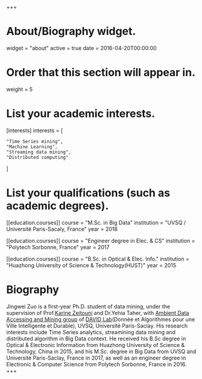 +++
# About/Biography widget.
widget = "about"
active = true
date = 2016-04-20T00:00:00

# Order that this section will appear in.
weight = 5

# List your academic interests.
[interests]
  interests = [
 
  	"Time Series mining",
    "Machine Learning",
    "Streaming data mining",
    "Distributed computing"
  ]

# List your qualifications (such as academic degrees).
[[education.courses]]
  course = "M.Sc. in Big Data"
  institution = "UVSQ / Université Paris-Sacaly, France"
  year = 2018

[[education.courses]]
  course = "Engineer degree in Elec. & CS"
  institution = "Polytech Sorbonne, France"
  year = 2017

[[education.courses]]
  course = "B.Sc. in Optical & Elec. Info."
  institution = "Huazhong University of Science & Technology(HUST)"
  year = 2015

# Biography

Jingwei Zuo is a first-year Ph.D. student of data mining, under the supervision of Prof.[Karine Zeitouni](http://perso.prism.uvsq.fr/~zeitouni/) and Dr.Yehia Taher, with [Ambient Data Accessing and Mining group](https://www.david.uvsq.fr/?team=adam#) of [DAVID Lab](https://www.david.uvsq.fr)(Donnée et Algorithmes pour une Ville Intelligente et Durable), UVSQ, Université Paris-Saclay. His research interests include Time Series analytics, streamining data mining and distributed algorithm in Big Data context. He received his B.Sc degree in Optical & Electronic Information from Huazhong University of Science & Technology, China in 2015, and his M.Sc. degree in Big Data from UVSQ and Université Paris-Saclay, France in 2017, as well as an engineer degree in Electronic & Computer Science from Polytech Sorbonne, France in 2016.
+++